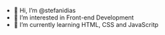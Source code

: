 - 👋 Hi, I’m @stefanidias
- 👀 I’m interested in Front-end Development
- 🌱 I’m currently learning HTML, CSS and JavaScritp

<!---
stefanidias/stefanidias is a ✨ special ✨ repository because its `README.md` (this file) appears on your GitHub profile.
You can click the Preview link to take a look at your changes.
--->
